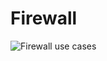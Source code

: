 # Firewall 

![Firewall use cases](https://i.pinimg.com/originals/b4/c0/06/b4c00613f2a4d0d083a77dc288f32402.jpg)